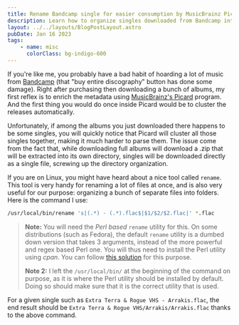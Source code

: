 ```yaml
---
title: Rename Bandcamp single for easier consumption by MusicBrainz Picard
description: Learn how to organize singles downloaded from Bandcamp into artist/album/track so it can be consumed more easily
layout: ../../layouts/BlogPostLayout.astro
pubDate: Jan 16 2023
tags:
    - name: misc
      colorClass: bg-indigo-600
---
```


If you're like me, you probably have a bad habit of hoarding a lot of music from [Bandcamp](https://bandcamp.com) (that "buy entire discography" button has done some damage). Right after purchasing then downloading a bunch of albums, my first reflex is to enrich the metadata using [MusicBrainz's Picard](https://picard.musicbrainz.org) program. And the first thing you would do once inside Picard would be to cluster the releases automatically.

Unfortunately, if among the albums you just downloaded there happens to be some singles, you will quickly notice that Picard will cluster all those singles together, making it much harder to parse them. The issue come from the fact that, while downloading full albums will download a .zip that will be extracted into its own directory, singles will be downloaded directly as a single file, screwing up the directory organization.

If you are on Linux, you might have heard about a nice tool called `rename`. This tool is very handy for renaming a lot of files at once, and is also very useful for our purpose: organizing a bunch of separate files into folders. Here is the command I use:

```sh
/usr/local/bin/rename 's|(.*) - (.*).flac$|$1/$2/$2.flac|' *.flac
```

> **Note:** You will need the *Perl based* `rename` utility for this. On some distributions (such as Fedora), the default `rename` utility is a dumbed down version that takes 3 arguments, instead of the more powerful and regex based Perl one. You will thus need to install the Perl utility using *cpan*. You can follow [this solution](https://stackoverflow.com/questions/22577767/get-the-perl-rename-utility-instead-of-the-built-in-rename) for this purpose.
>
> **Note 2:** I left the `/usr/local/bin/` at the beginning of the command on purpose, as it is where the Perl utility should be installed by default. Doing so should make sure that it is the correct utility that is used.

For a given single such as `Extra Terra & Rogue VHS - Arrakis.flac`, the end result should be `Extra Terra & Rogue VHS/Arrakis/Arrakis.flac` thanks to the above command.
